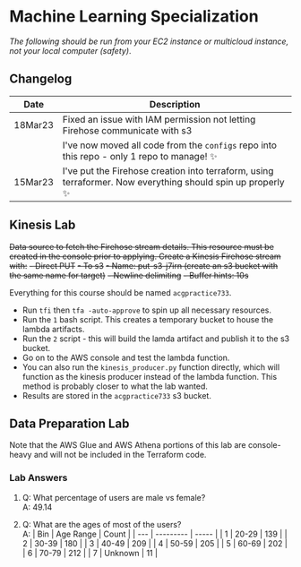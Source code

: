 # Machine Learning Specialization
_The following should be run from your EC2 instance or multicloud instance, not your local computer (safety)_.

## Changelog

| Date    | Description                                                                                                |
| ------- | ---------------------------------------------------------------------------------------------------------- |
| 18Mar23 | Fixed an issue with IAM permission not letting Firehose communicate with s3                                |
|         | I've now moved all code from the `configs` repo into this repo - only 1 repo to manage! ✨                  |
| 15Mar23 | I've put the Firehose creation into terraform, using terraformer. Now everything should spin up properly ✨ |

## Kinesis Lab

~~Data source to fetch the Firehose stream details. This resource must be created in the console prior to applying. Create a Kinesis Firehose stream with:~~ 
  ~~- Direct PUT~~
  ~~- To s3~~
  ~~- Name: put-s3-j7irn (create an s3 bucket with the same name for target)~~
  ~~- Newline delimiting~~
  ~~- Buffer hints: 10s~~

Everything for this course should be named `acgpractice733`. 

- Run `tfi` then `tfa -auto-approve` to spin up all necessary resources. 
- Run the `1` bash script. This creates a temporary bucket to house the lambda artifacts.
- Run the `2` script - this will build the lamda artifact and publish it to the s3 bucket. 
- Go on to the AWS console and test the lambda function. 
- You can also run the `kinesis_producer.py` function directly, which will function as the kinesis producer instead of the lambda function. This method is probably closer to what the lab wanted. 
- Results are stored in the `acgpractice733` s3 bucket. 

## Data Preparation Lab
Note that the AWS Glue and AWS Athena portions of this lab are console-heavy and will not be included in the Terraform code. 

### Lab Answers
1. Q: What percentage of users are male vs female?  
   A: 49.14
  
2. Q: What are the ages of most of the users?  
   A: 
      | Bin | Age Range | Count |
      | --- | --------- | ----- |
      | 1   | 20-29     | 139   |
      | 2   | 30-39     | 180   |
      | 3   | 40-49     | 209   |
      | 4   | 50-59     | 205   |
      | 5   | 60-69     | 202   |
      | 6   | 70-79     | 212   |
      | 7   | Unknown   | 11    |

